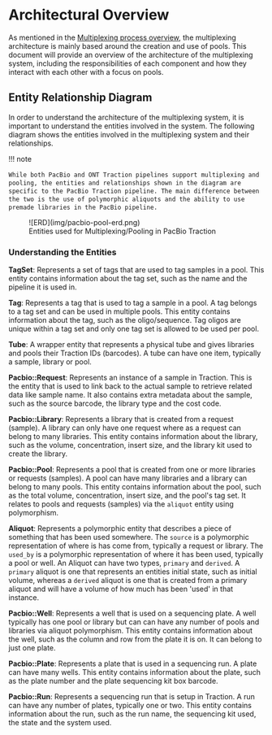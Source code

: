# Architectural Overview

As mentioned in the [Multiplexing process overview](index.md), the multiplexing architecture is mainly based around the creation and use of pools. This document will provide an overview of the architecture of the multiplexing system, including the responsibilities of each component and how they interact with each other with a focus on pools.

## Entity Relationship Diagram

In order to understand the architecture of the multiplexing system, it is important to understand the entities involved in the system. The following diagram shows the entities involved in the multiplexing system and their relationships.

!!! note

    While both PacBio and ONT Traction pipelines support multiplexing and pooling, the entities and relationships shown in the diagram are specific to the PacBio Traction pipeline. The main difference between the two is the use of polymorphic aliquots and the ability to use premade libraries in the PacBio pipeline.

<figure markdown="span">
    ![ERD](img/pacbio-pool-erd.png)
    <figcaption>Entities used for Multiplexing/Pooling in PacBio Traction</figcaption>
</figure>

### Understanding the Entities

**TagSet**: Represents a set of tags that are used to tag samples in a pool. This entity contains information about the tag set, such as the name and the pipeline it is used in.

**Tag**: Represents a tag that is used to tag a sample in a pool. A tag belongs to a tag set and can be used in multiple pools. This entity contains information about the tag, such as the oligo/sequence. Tag oligos are unique within a tag set and only one tag set is allowed to be used per pool.

**Tube**: A wrapper entity that represents a physical tube and gives libraries and pools their Traction IDs (barcodes). A tube can have one item, typically a sample, library or pool.

**Pacbio::Request**: Represents an instance of a sample in Traction. This is the entity that is used to link back to the actual sample to retrieve related data like sample name. It also contains extra metadata about the sample, such as the source barcode, the library type and the cost code.

**Pacbio::Library**: Represents a library that is created from a request (sample). A library can only have one request where as a request can belong to many libraries. This entity contains information about the library, such as the volume, concentration, insert size, and the library kit used to create the library.

**Pacbio::Pool**: Represents a pool that is created from one or more libraries or requests (samples). A pool can have many libraries and a library can belong to many pools. This entity contains information about the pool, such as the total volume, concentration, insert size, and the pool's tag set. It relates to pools and requests (samples) via the `aliquot` entity using polymorphism.

**Aliquot**: Represents a polymorphic entity that describes a piece of something that has been used somewhere. The `source` is a polymorphic representation of where is has come from, typically a request or library. The `used_by` is a polymorphic representation of where it has been used, typically a pool or well. An Aliquot can have two types, `primary` and `derived`. A `primary` aliquot is one that represents an entities initial state, such as initial volume, whereas a `derived` aliquot is one that is created from a primary aliquot and will have a volume of how much has been 'used' in that instance.

**Pacbio::Well**: Represents a well that is used on a sequencing plate. A well typically has one pool or library but can can have any number of pools and libraries via aliquot polymorphism. This entity contains information about the well, such as the column and row from the plate it is on. It can belong to just one plate.

**Pacbio::Plate**: Represents a plate that is used in a sequencing run. A plate can have many wells. This entity contains information about the plate, such as the plate number and the plate sequencing kit box barcode.

**Pacbio::Run**: Represents a sequencing run that is setup in Traction. A run can have any number of plates, typically one or two. This entity contains information about the run, such as the run name, the sequencing kit used, the state and the system used.
